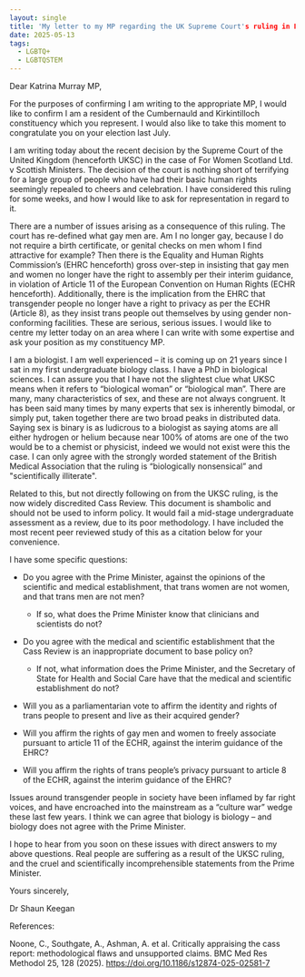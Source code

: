 ```yaml
---
layout: single
title: 'My letter to my MP regarding the UK Supreme Court's ruling in FWS v Scottish Ministers'
date: 2025-05-13
tags:
  - LGBTQ+
  - LGBTQSTEM
---
```


Dear Katrina Murray MP,

For the purposes of confirming I am writing to the appropriate MP, I would like to confirm I am a resident of the Cumbernauld and Kirkintilloch constituency which you represent. I would also like to take this moment to congratulate you on your election last July.

I am writing today about the recent decision by the Supreme Court of the United Kingdom (henceforth UKSC) in the case of For Women Scotland Ltd. v Scottish Ministers. The decision of the court is nothing short of terrifying for a large group of people who have had their basic human rights seemingly repealed to cheers and celebration. I have considered this ruling for some weeks, and how I would like to ask for representation in regard to it.

There are a number of issues arising as a consequence of this ruling. The court has re-defined what gay men are. Am I no longer gay, because I do not require a birth certificate, or genital checks on men whom I find attractive for example? Then there is the Equality and Human Rights Commission’s (EHRC henceforth) gross over-step in insisting that gay men and women no longer have the right to assembly per their interim guidance, in violation of Article 11 of the European Convention on Human Rights (ECHR henceforth). Additionally, there is the implication from the EHRC that transgender people no longer have a right to privacy as per the ECHR (Article 8), as they insist trans people out themselves by using gender non-conforming facilities. These are serious, serious issues. I would like to centre my letter today on an area where I can write with some expertise and ask your position as my constituency MP.

I am a biologist. I am well experienced – it is coming up on 21 years since I sat in my first undergraduate biology class. I have a PhD in biological sciences. I can assure you that I have not the slightest clue what UKSC means when it refers to “biological woman” or “biological man”. There are many, many characteristics of sex, and these are not always congruent. It has been said many times by many experts that sex is inherently bimodal, or simply put, taken together there are two broad peaks in distributed data. Saying sex is binary is as ludicrous to a biologist as saying atoms are all either hydrogen or helium because near 100% of atoms are one of the two would be to a chemist or physicist, indeed we would not exist were this the case. I can only agree with the strongly worded statement of the British Medical Association that the ruling is “biologically nonsensical” and "scientifically illiterate".

Related to this, but not directly following on from the UKSC ruling, is the now widely discredited Cass Review. This document is shambolic and should not be used to inform policy. It would fail a mid-stage undergraduate assessment as a review, due to its poor methodology. I have included the most recent peer reviewed study of this as a citation below for your convenience.

I have some specific questions:

-   Do you agree with the Prime Minister, against the opinions of the scientific and medical establishment, that trans women are not women, and that trans men are not men?

    -   If so, what does the Prime Minister know that clinicians and scientists do not?

-   Do you agree with the medical and scientific establishment that the Cass Review is an inappropriate document to base policy on?

    -   If not, what information does the Prime Minister, and the Secretary of State for Health and Social Care have that the medical and scientific establishment do not?

-   Will you as a parliamentarian vote to affirm the identity and rights of trans people to present and live as their acquired gender?

-   Will you affirm the rights of gay men and women to freely associate pursuant to article 11 of the ECHR, against the interim guidance of the EHRC?

-   Will you affirm the rights of trans people’s privacy pursuant to article 8 of the ECHR, against the interim guidance of the EHRC?

Issues around transgender people in society have been inflamed by far right voices, and have encroached into the mainstream as a “culture war” wedge these last few years. I think we can agree that biology is biology – and biology does not agree with the Prime Minister.

I hope to hear from you soon on these issues with direct answers to my above questions. Real people are suffering as a result of the UKSC ruling, and the cruel and scientifically incomprehensible statements from the Prime Minister.

Yours sincerely,

Dr Shaun Keegan

References:

Noone, C., Southgate, A., Ashman, A. et al. Critically appraising the cass report: methodological flaws and unsupported claims. BMC Med Res Methodol 25, 128 (2025). <https://doi.org/10.1186/s12874-025-02581-7>
